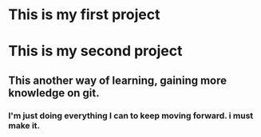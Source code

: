 # This is my first project
# This is my second project
##  This another way of learning, gaining more knowledge on git. 
### I'm just doing everything I can to keep moving forward. i must make it.